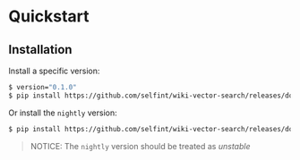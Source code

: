 # Quickstart

## Installation

Install a specific version:

```sh
$ version="0.1.0"
$ pip install https://github.com/selfint/wiki-vector-search/releases/download/$version/wiki_vector_search-$version-py3-none-any.whl
```

Or install the `nightly` version:

```sh
$ pip install https://github.com/selfint/wiki-vector-search/releases/download/nightly/wiki_vector_search-nightly-py3-none-any.whl
```

> NOTICE: The `nightly` version should be treated as _unstable_
